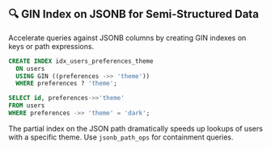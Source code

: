 ## 🔍 GIN Index on JSONB for Semi-Structured Data
Accelerate queries against JSONB columns by creating GIN indexes on keys or path expressions.

```sql
CREATE INDEX idx_users_preferences_theme
  ON users
  USING GIN ((preferences ->> 'theme'))
  WHERE preferences ? 'theme';

SELECT id, preferences->>'theme'
FROM users
WHERE preferences ->> 'theme' = 'dark';
```

The partial index on the JSON path dramatically speeds up lookups of users with a specific theme. Use `jsonb_path_ops` for containment queries.